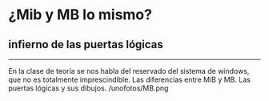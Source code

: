 # ¿Mib y MB lo mismo?
## infierno de las puertas lógicas
---
En la clase de teoría se nos habla del reservado del sistema de windows, que no es totalmente imprescindible.
Las diferencias entre MiB y MB.
Las puertas lógicas y sus dibujos.
/unofotos/MB.png